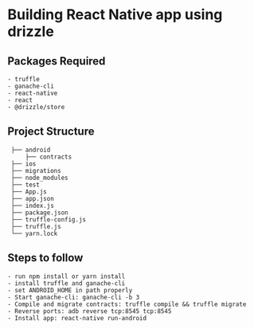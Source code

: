 # Building React Native app using drizzle

## Packages Required
	- truffle
	- ganache-cli
	- react-native
	- react
	- @drizzle/store

## Project Structure
	 ├── android
         ├── contracts
	 ├── ios
	 ├── migrations
	 ├── node_modules
	 ├── test
	 ├── App.js
	 ├── app.json
	 ├── index.js
	 ├── package.json
	 ├── truffle-config.js
	 ├── truffle.js
	 └── yarn.lock
## Steps to follow

	- run npm install or yarn install
	- install truffle and ganache-cli
	- set ANDROID_HOME in path properly
	- Start ganache-cli: ganache-cli -b 3
	- Compile and migrate contracts: truffle compile && truffle migrate
	- Reverse ports: adb reverse tcp:8545 tcp:8545
	- Install app: react-native run-android
